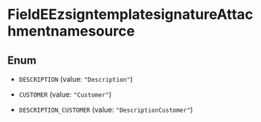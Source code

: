 

# FieldEEzsigntemplatesignatureAttachmentnamesource

## Enum


* `DESCRIPTION` (value: `"Description"`)

* `CUSTOMER` (value: `"Customer"`)

* `DESCRIPTION_CUSTOMER` (value: `"DescriptionCustomer"`)



